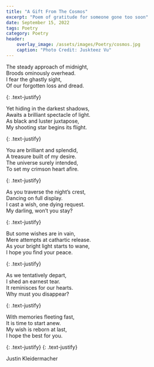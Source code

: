 ```yaml
---
title: "A Gift From The Cosmos"
excerpt: "Poem of gratitude for someone gone too soon"
date: September 15, 2022
tags: Poetry
category: Poetry
header:
    overlay_image: /assets/images/Poetry/cosmos.jpg
    caption: "Photo Credit: Juskteez Vu"
---
```



The steady approach of midnight,  
Broods ominously overhead.  
I fear the ghastly sight,  
Of our forgotten loss and dread.  

{: .text-justify}

Yet hiding in the darkest shadows,  
Awaits a brilliant spectacle of light.  
As black and luster juxtapose,  
My shooting star begins its flight.  

{: .text-justify}

You are brilliant and splendid,  
A treasure built of my desire.  
The universe surely intended,  
To set my crimson heart afire.  

{: .text-justify}

As you traverse the night’s crest,  
Dancing on full display.  
I cast a wish, one dying request.  
My darling, won’t you stay?  

{: .text-justify}

But some wishes are in vain,  
Mere attempts at cathartic release.    
As your bright light starts to wane,  
I hope you find your peace.  

{: .text-justify}

As we tentatively depart,  
I shed an earnest tear.  
It reminisces for our hearts.  
Why must you disappear?  

{: .text-justify}

With memories fleeting fast,  
It is time to start anew.  
My wish is reborn at last,  
I hope the best for you.  

{: .text-justify}
{: .text-justify}

Justin Kleidermacher


